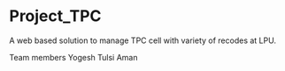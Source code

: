 # Project_TPC
 A web based solution to manage TPC cell with variety of recodes at LPU.


Team members
Yogesh
Tulsi
Aman